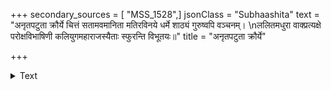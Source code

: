 +++
secondary_sources = [ "MSS_1528",]
jsonClass = "Subhaashita"
text = "अनृतपटुता क्रौर्ये चित्तं सतामवमानिता मतिरविनये धर्मे शाठ्यं गुरुष्वपि वञ्चनम्।  \nललितमधुरा वाक्प्रत्यक्षे परोक्षविभाषिणी कलियुगमहाराजस्यैताः स्फुरन्ति विभूतयः॥"
title = "अनृतपटुता क्रौर्ये"

+++

<details><summary>Text</summary>

अनृतपटुता क्रौर्ये चित्तं सतामवमानिता मतिरविनये धर्मे शाठ्यं गुरुष्वपि वञ्चनम्।  
ललितमधुरा वाक्प्रत्यक्षे परोक्षविभाषिणी कलियुगमहाराजस्यैताः स्फुरन्ति विभूतयः॥
</details>
